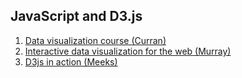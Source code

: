 ## JavaScript and D3.js

1. [Data visualization course (Curran)](https://curran.github.io/dataviz-course-2018/)
2. [Interactive data visualization for the web (Murray)](https://github.com/scotthmurray/d3-book)
3. [D3js in action (Meeks)](https://github.com/emeeks/d3_in_action_2)
